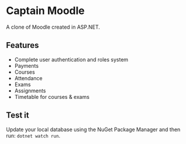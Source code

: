 # Captain Moodle

A clone of Moodle created in ASP.NET.

## Features

  - Complete user authentication and roles system
  - Payments
  - Courses
  - Attendance
  - Exams
  - Assignments
  - Timetable for courses & exams

## Test it

Update your local database using the NuGet Package Manager and then run: `dotnet watch run`.
